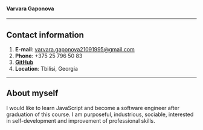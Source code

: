 #### **Varvara Gaponova** ####

---

## **Contact information** ##

1. **E-mail**: varvara.gaponova21091995@gmail.com
2. **Phone**: +375 25 796 50 83
3. **[GitHub](https://github.com/varvaragaponova)**
4. **Location**: Tbilisi, Georgia


---

## **About myself** ##

I would like to learn JavaScript and become a software engineer after graduation of this course. I am purposeful, industrious, sociable, interested in self-development and improvement of professional skills. 

